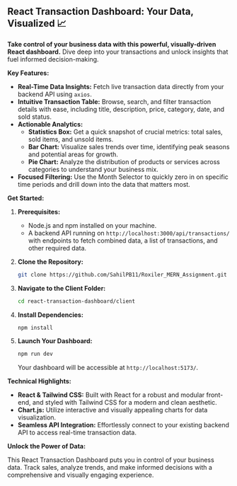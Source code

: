 ## React Transaction Dashboard: Your Data, Visualized 📈

**Take control of your business data with this powerful, visually-driven React dashboard.** Dive deep into your transactions and unlock insights that fuel informed decision-making.

**Key Features:**

- **Real-Time Data Insights:** Fetch live transaction data directly from your backend API using `axios`.
- **Intuitive Transaction Table:** Browse, search, and filter transaction details with ease, including title, description, price, category, date, and sold status.
- **Actionable Analytics:**
  - **Statistics Box:** Get a quick snapshot of crucial metrics: total sales, sold items, and unsold items.
  - **Bar Chart:** Visualize sales trends over time, identifying peak seasons and potential areas for growth.
  - **Pie Chart:** Analyze the distribution of products or services across categories to understand your business mix.
- **Focused Filtering:** Use the Month Selector to quickly zero in on specific time periods and drill down into the data that matters most.

**Get Started:**

1. **Prerequisites:**

   - Node.js and npm installed on your machine.
   - A backend API running on `http://localhost:3000/api/transactions/` with endpoints to fetch combined data, a list of transactions, and other required data.

2. **Clone the Repository:**

   ```bash
   git clone https://github.com/SahilPB11/Roxiler_MERN_Assignment.git
   ```

3. **Navigate to the Client Folder:**

   ```bash
   cd react-transaction-dashboard/client
   ```

4. **Install Dependencies:**

   ```bash
   npm install
   ```

5. **Launch Your Dashboard:**
   ```bash
   npm run dev
   ```
   Your dashboard will be accessible at `http://localhost:5173/`.

**Technical Highlights:**

- **React & Tailwind CSS:** Built with React for a robust and modular front-end, and styled with Tailwind CSS for a modern and clean aesthetic.
- **Chart.js:** Utilize interactive and visually appealing charts for data visualization.
- **Seamless API Integration:** Effortlessly connect to your existing backend API to access real-time transaction data.

**Unlock the Power of Data:**

This React Transaction Dashboard puts you in control of your business data. Track sales, analyze trends, and make informed decisions with a comprehensive and visually engaging experience.
